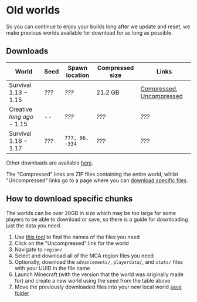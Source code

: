 # Old worlds

So you can continue to enjoy your builds long after we update and reset, we make previous worlds available for download for as long as possible.


## Downloads

| World                      | Seed  | Spawn location  | Compressed size | Links                                                                                                    |
| -------------------------- | ----- | --------------- | --------------- | -------------------------------------------------------------------------------------------------------- |
| Survival 1.13 - 1.15       | *???* | *???*           | 21.2 GB         | [Compressed](https://l4c.link/13-15-survival-zip), [Uncompressed](https://l4c.link/13-15-survival-files) |
| Creative *long ago* - 1.15 | --    | *???*           | *???*           | *???*                                                                                                    |
| Survival 1.16 - 1.17       | *???* | `777, 96, -334` | *???*           | *???*                                                                                                    |

Other downloads are available [here](https://l4c.link/13world).

The "Compressed" links are ZIP files containing the entire world, whilst "Uncompressed" links go to a page where you can [download specific files](#how-to-download-specific-chunks). 

## How to download specific chunks

The worlds can be over 20GB in size which may be too large for some players to be able to download or save, so there is a guide for downloading just the data you need.

1. Use [this tool](https://dinnerbone.com/minecraft/tools/coordinates/) to find the names of the files you need
2. Click on the "Uncompressed" link for the world
3. Navigate to `region/`
4. Select and download all of the MCA region files you need
5. Optionally, download the `advancements/`, `playerdata/`, and `stats/` files with your UUID in the file name
6. Launch Minecraft (with the version that the world was originally made for) and create a new world using the seed from the table above
7. Move the previously downloaded files into your new local world [save folder](https://www.howtogeek.com/207484/how-to-find-your-minecraft-saved-games-folder/)